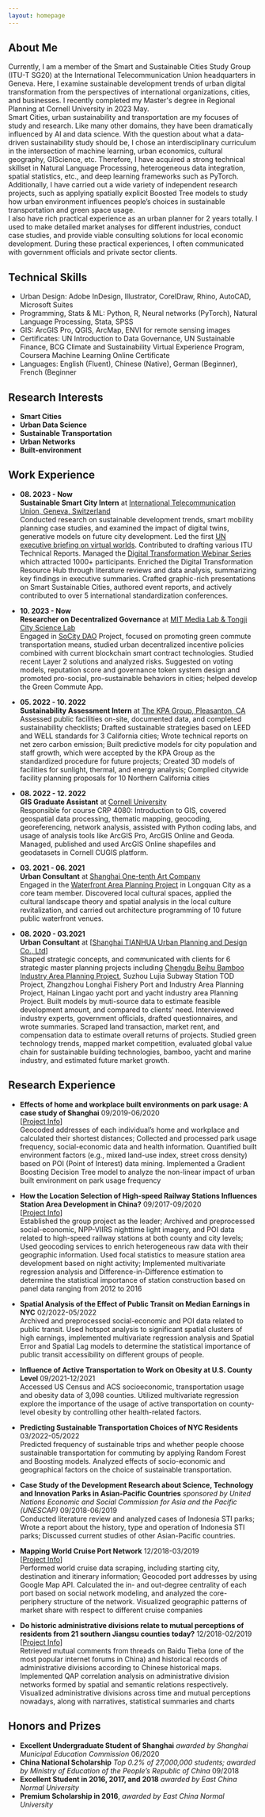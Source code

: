 ```yaml
---
layout: homepage
---
```


## About Me
Currently, I am a member of the Smart and Sustainable Cities Study Group (ITU-T SG20) at the International Telecommunication Union headquarters in Geneva. Here, I examine sustainable development trends of urban digital transformation from the perspectives of international organizations, cities, and businesses. I recently completed my Master's degree in Regional Planning at Cornell University in 2023 May.
<br>
Smart Cities, urban sustainability and transportation are my focuses of study and research. Like many other domains, they have been dramatically influenced by AI and data science. With the question about what a data-driven sustainability study should be, I chose an interdisciplinary curriculum in the intersection of machine learning, urban economics, cultural geography, GIScience, etc. Therefore, I have acquired a strong technical skillset in Natural Language Processing, heterogeneous data integration, spatial statistics, etc., and deep learning frameworks such as PyTorch. Additionally, I have carried out a wide variety of independent research projects, such as applying spatially explicit Boosted Tree models to study how urban environment influences people’s choices in sustainable transportation and green space usage. 
<br>
I also have rich practical experience as an urban planner for 2 years totally. I used to make detailed market analyses for different industries, conduct case studies, and provide viable consulting solutions for local economic development. During these practical experiences, I often communicated with government officials and private sector clients.

## Technical Skills
- Urban Design: Adobe InDesign, Illustrator, CorelDraw, Rhino, AutoCAD, Microsoft Suites
- Programming, Stats & ML: Python, R, Neural networks (PyTorch), Natural Language Processing, Stata, SPSS
- GIS: ArcGIS Pro, QGIS, ArcMap, ENVI for remote sensing images
- Certificates: UN Introduction to Data Governance, UN Sustainable Finance, BCG Climate and Sustainability Virtual Experience Program, Coursera Machine Learning Online Certificate
- Languages: English (Fluent), Chinese (Native), German (Beginner), French (Beginner

## Research Interests

- **Smart Cities** 
- **Urban Data Science** 
- **Sustainable Transportation**
- **Urban Networks**
- **Built-environment**

## Work Experience
- **08. 2023 - Now** 
  <br>
  **Sustainable Smart City Intern** at [International Telecommunication Union, Geneva, Switzerland](https://www.itu.int/cities)
  <br>
  Conducted research on sustainable development trends, smart mobility planning case studies, and examined the impact of digital twins, generative models on future city development. Led the first [UN executive briefing on virtual worlds](https://www.itu.int/net/epub/TSB/2024-UN-Executive-Briefing-on-unlocking-potential/index.html#p=1). Contributed to drafting various ITU Technical Reports. Managed the [Digital Transformation Webinar Series](https://www.itu.int/cities/digitaltransformationdialogues/) which attracted 1000+ participants. Enriched the Digital Transformation Resource Hub through literature reviews and data analysis, summarizing key findings in executive summaries. Crafted graphic-rich presentations on Smart Sustainable Cities, authored event reports, and actively contributed to over 5 international standardization conferences.

- **10. 2023 - Now** 
  <br>
  **Researcher on Decentralized Governance** at [MIT Media Lab & Tongji City Science Lab](https://www.media.mit.edu/projects/socity-dao/overview/)
  <br>
 Engaged in [SoCity DAO](https://www.socitydao.org/) Project, focused on promoting green commute transportation means, studied urban decentralized incentive policies combined with current blockchain smart contract technologies. Studied recent Layer 2 solutions and analyzed risks. Suggested on voting models, reputation score and governance token system design and promoted pro-social, pro-sustainable behaviors in cities; helped develop the Green Commute App.
  
- **05. 2022 - 10. 2022** 
  <br>
  **Sustainability Assessment Intern** at [The KPA Group, Pleasanton, CA](https://thekpagroup.com/home)
  <br>
  Assessed public facilities on-site, documented data, and completed sustainability checklists; Drafted sustainable strategies based on LEED and WELL standards for 3 California cities; Wrote technical reports on net zero carbon emission; Built predictive models for city population and staff growth, which were accepted by the KPA Group as the standardized procedure for future projects; Created 3D models of facilities for sunlight, thermal, and energy analysis; Complied citywide facility planning proposals for 10 Northern California cities
  
- **08. 2022 - 12. 2022** 
  <br>
  **GIS Graduate Assistant** at [Cornell University](https://aap.cornell.edu/)
  <br>
  Responsible for course CRP 4080: Introduction to GIS, covered geospatial data processing, thematic mapping, geocoding, georeferencing, network analysis, assisted with Python coding labs, and usage of analysis tools like ArcGIS Pro, ArcGIS Online and Geoda. Managed, published and used ArcGIS Online shapefiles and geodatasets in Cornell CUGIS platform.

- **03. 2021 - 06. 2021** 
  <br>
  **Urban Consultant** at [Shanghai One-tenth Art Company](https://www.onetenth.cn/en/home/)
  <br>
  Engaged in the [Waterfront Area Planning Project](https://www.onetenth.cn/en/cities/p_f992b662a4c3d36c3a92f7c7bd14cbd2) in Longquan City as a core team member. Discovered local cultural spaces, applied the cultural landscape theory and spatial analysis in the local culture revitalization, and carried out architecture programming of 10 future public waterfront venues.
  
- **08. 2020 - 03.2021** 
  <br>
  **Urban Consultant** at [[Shanghai TIANHUA Urban Planning and Design Co., Ltd](https://www.thape.com/?locale=en)]
  <br>
  Shaped strategic concepts, and communicated with clients for 6 strategic master planning projects including [Chengdu Beihu Bamboo Industry Area Planning Project](https://www.thape.com/works/60), Suzhou Lujia Subway Station TOD Project, Zhangzhou Longhai Fishery Port and Industry Area Planning Project, Hainan Lingao yacht port and yacht industry area Planning Project. Built models by muti-source data to estimate feasible development amount, and compared to clients’ need. Interviewed industry experts, government officials, drafted questionnaires, and wrote summaries. Scraped land transaction, market rent, and compensation data to estimate overall returns of projects. Studied green technology trends, mapped market competition, evaluated global value chain for sustainable building technologies, bamboo, yacht and marine industry, and estimated future market growth.

## Research Experience

- **Effects of home and workplace built environments on park usage: A case study of Shanghai** 09/2019-06/2020 
  <br>
  [[Project Info](https://github.com/april29liang/Homepage/blob/main/assets/Encorage%20Trips%20to%20Green%20Spaces_Jiaqi%20Liang.pdf)]
  <br>
  Geocoded addresses of each individual’s home and workplace and calculated their shortest distances; Collected and processed park usage frequency, social-economic data and health information. Quantified built environment factors (e.g., mixed land-use index, street cross density) based on POI (Point of Interest) data mining. Implemented a Gradient Boosting Decision Tree model to analyze the non-linear impact of urban built environment on park usage frequency

- **How the Location Selection of High-speed Railway Stations Influences Station Area Development in China?** 09/2017-09/2020
  <br>
  [[Project Info](https://github.com/april29liang/Homepage/blob/4bc8a9637f563c55bbd4f172be9c6c3e9ff994ea/assets/HSR%20and%20station%20area_Jiaqi%20Liang.pdf)]
  <br>
  Established the group project as the leader; Archived and preprocessed social-economic, NPP-VIIRS nighttime light imagery, and POI data related to high-speed railway stations at both county and city levels; Used geocoding services to enrich heterogeneous raw data with their geographic information. Used focal statistics to measure station area development based on night activity; Implemented multivariate regression analysis and Difference-in-Difference estimation to determine the statistical importance of station construction based on panel data ranging from 2012 to 2016

- **Spatial Analysis of the Effect of Public Transit on Median Earnings in NYC** 02/2022-05/2022
  <br>
  Archived and preprocessed social-economic and POI data related to public transit. Used hotspot analysis to significant spatial clusters of high earnings, implemented multivariate regression analysis and Spatial Error and Spatial Lag models to determine the statistical importance of public transit accessibility on different groups of people.

- **Influence of Active Transportation to Work on Obesity at U.S. County Level** 09/2021-12/2021
  <br>
  Accessed US Census and ACS socioeconomic, transportation usage and obesity data of 3,098 counties. Utilized multivariate regression explore the importance of the usage of active transportation on county-level obesity by controlling other health-related factors.

- **Predicting Sustainable Transportation Choices of NYC Residents** 03/2022-05/2022
  <br>
  Predicted frequency of sustainable trips and whether people choose sustainable transportation for commuting by applying Random Forest and Boosting models. Analyzed effects of socio-economic and geographical factors on the choice of sustainable transportation.

- **Case Study of the Development Research about Science, Technology and Innovation Parks in Asian-Pacific Countries** *sponsored by United Nations Economic and Social Commission for Asia and the Pacific (UNESCAP)* 09/2018-06/2019
  <br>
  Conducted literature review and analyzed cases of Indonesia STI parks; Wrote a report about the history, type and operation of Indonesia STI parks; Discussed current studies of other Asian-Pacific countries.

- **Mapping World Cruise Port Network** 12/2018-03/2019
  <br>
  [[Project Info](https://github.com/april29liang/Homepage/blob/03a2881cb8ec6c11574e13e9cf6638c72e9142be/assets/Mapping%20Cruise%20Network_Jiaqi%20Liang.pdf)]
  <br>
  Performed world cruise data scraping, including starting city, destination and itinerary information; Geocoded port addresses by using Google Map API. Calculated the in- and out-degree centrality of each port based on social network modeling, and analyzed the core-periphery structure of the network. Visualized geographic patterns of market share with respect to different cruise companies 

- **Do historic administrative divisions relate to mutual perceptions of residents from 21 southern Jiangsu counties today?** 12/2018-02/2019
  <br>
  [[Project Info](https://github.com/april29liang/Homepage/blob/8b498cfba8799077339175b282aa59bafd57addb/assets/map_en.pdf)]
  <br>
  Retrieved mutual comments from threads on Baidu Tieba (one of the most popular internet forums in China) and historical records of administrative divisions according to Chinese historical maps. Implemented QAP correlation analysis on administrative division networks formed by spatial and semantic relations respectively. Visualized administrative divisions across time and mutual perceptions nowadays, along with narratives, statistical summaries and charts
  <br>

## Honors and Prizes
- **Excellent Undergraduate Student of Shanghai** *awarded by Shanghai Municipal Education Commission* 06/2020
- **China National Scholarship** *Top 0.2% of 27,000,000 students; awarded by Ministry of Education of the People’s Republic of China* 09/2018
- **Excellent Student in 2016, 2017, and 2018** *awarded by East China Normal University*
- **Premium Scholarship in 2016**, *awarded by East China Normal University*
